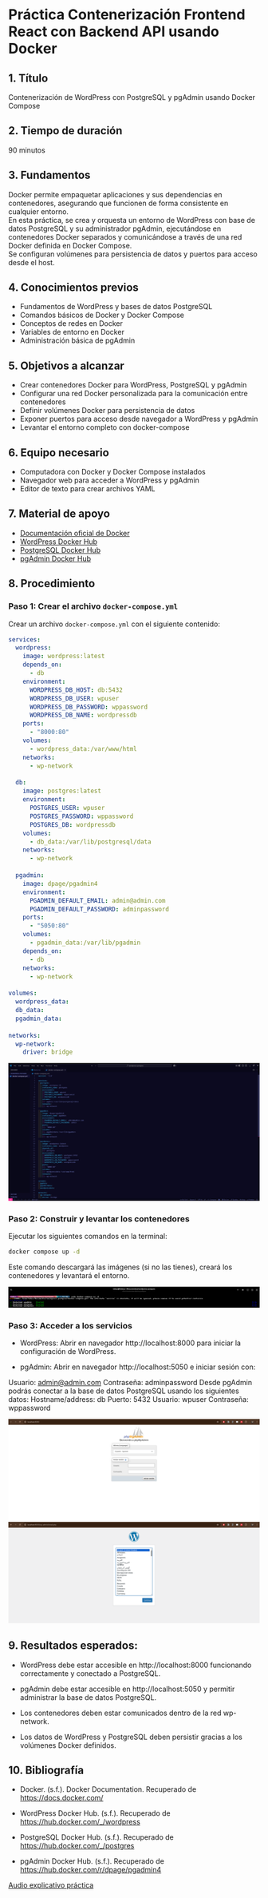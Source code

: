 # Práctica Contenerización Frontend React con Backend API usando Docker

## 1. Título  
Contenerización de WordPress con PostgreSQL y pgAdmin usando Docker Compose

## 2. Tiempo de duración  
90 minutos

## 3. Fundamentos  

Docker permite empaquetar aplicaciones y sus dependencias en contenedores, asegurando que funcionen de forma consistente en cualquier entorno.  
En esta práctica, se crea y orquesta un entorno de WordPress con base de datos PostgreSQL y su administrador pgAdmin, ejecutándose en contenedores Docker separados y comunicándose a través de una red Docker definida en Docker Compose.  
Se configuran volúmenes para persistencia de datos y puertos para acceso desde el host.

## 4. Conocimientos previos  

- Fundamentos de WordPress y bases de datos PostgreSQL  
- Comandos básicos de Docker y Docker Compose  
- Conceptos de redes en Docker  
- Variables de entorno en Docker  
- Administración básica de pgAdmin  

## 5. Objetivos a alcanzar  

- Crear contenedores Docker para WordPress, PostgreSQL y pgAdmin  
- Configurar una red Docker personalizada para la comunicación entre contenedores  
- Definir volúmenes Docker para persistencia de datos  
- Exponer puertos para acceso desde navegador a WordPress y pgAdmin  
- Levantar el entorno completo con docker-compose  

## 6. Equipo necesario  

- Computadora con Docker y Docker Compose instalados  
- Navegador web para acceder a WordPress y pgAdmin  
- Editor de texto para crear archivos YAML  

## 7. Material de apoyo  

- [Documentación oficial de Docker](https://docs.docker.com/)  
- [WordPress Docker Hub](https://hub.docker.com/_/wordpress)  
- [PostgreSQL Docker Hub](https://hub.docker.com/_/postgres)  
- [pgAdmin Docker Hub](https://hub.docker.com/r/dpage/pgadmin4)  

## 8. Procedimiento  

### Paso 1: Crear el archivo `docker-compose.yml`  

Crear un archivo `docker-compose.yml` con el siguiente contenido:  

```yaml
services:
  wordpress:
    image: wordpress:latest
    depends_on:
      - db
    environment:
      WORDPRESS_DB_HOST: db:5432
      WORDPRESS_DB_USER: wpuser
      WORDPRESS_DB_PASSWORD: wppassword
      WORDPRESS_DB_NAME: wordpressdb
    ports:
      - "8000:80"
    volumes:
      - wordpress_data:/var/www/html
    networks:
      - wp-network

  db:
    image: postgres:latest
    environment:
      POSTGRES_USER: wpuser
      POSTGRES_PASSWORD: wppassword
      POSTGRES_DB: wordpressdb
    volumes:
      - db_data:/var/lib/postgresql/data
    networks:
      - wp-network

  pgadmin:
    image: dpage/pgadmin4
    environment:
      PGADMIN_DEFAULT_EMAIL: admin@admin.com
      PGADMIN_DEFAULT_PASSWORD: adminpassword
    ports:
      - "5050:80"
    volumes:
      - pgadmin_data:/var/lib/pgadmin
    depends_on:
      - db
    networks:
      - wp-network

volumes:
  wordpress_data:
  db_data:
  pgadmin_data:

networks:
  wp-network:
    driver: bridge
```

![Figura 1: docker compose yml](src/image.png)

### Paso 2: Construir y levantar los contenedores
Ejecutar los siguientes comandos en la terminal:

```bash
docker compose up -d
```
Este comando descargará las imágenes (si no las tienes), creará los contenedores y levantará el entorno.

![Figura 2: construir y levantar los contenedores](src/image%20copy.png)

### Paso 3: Acceder a los servicios
- WordPress: Abrir en navegador http://localhost:8000 para iniciar la configuración de WordPress.

- pgAdmin: Abrir en navegador http://localhost:5050 e iniciar sesión con:

Usuario: admin@admin.com
Contraseña: adminpassword
Desde pgAdmin podrás conectar a la base de datos PostgreSQL usando los siguientes datos:
Hostname/address: db
Puerto: 5432
Usuario: wpuser
Contraseña: wppassword

![Figura 3: ver los servicios](src/image%20copy%204.png)
![Figura 3: ver los servicios](src/image%20copy%205.png)

## 9. Resultados esperados:
- WordPress debe estar accesible en http://localhost:8000 funcionando correctamente y conectado a PostgreSQL.

- pgAdmin debe estar accesible en http://localhost:5050 y permitir administrar la base de datos PostgreSQL.

- Los contenedores deben estar comunicados dentro de la red wp-network.

- Los datos de WordPress y PostgreSQL deben persistir gracias a los volúmenes Docker definidos.

## 10. Bibliografía
- Docker. (s.f.). Docker Documentation. Recuperado de https://docs.docker.com/

- WordPress Docker Hub. (s.f.). Recuperado de https://hub.docker.com/_/wordpress

- PostgreSQL Docker Hub. (s.f.). Recuperado de https://hub.docker.com/_/postgres

- pgAdmin Docker Hub. (s.f.). Recuperado de https://hub.docker.com/r/dpage/pgadmin4

[Audio explicativo práctica]()